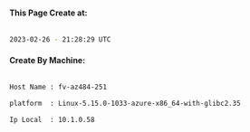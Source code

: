 
   
#### This Page Create at:

```bash

2023-02-26 - 21:28:29 UTC

```

#### Create By Machine:

```bash

Host Name : fv-az484-251

platform  : Linux-5.15.0-1033-azure-x86_64-with-glibc2.35

Ip Local  : 10.1.0.58

```

